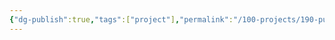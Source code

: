 ```yaml
---
{"dg-publish":true,"tags":["project"],"permalink":"/100-projects/190-publish/b/2-d/","dgPassFrontmatter":true}
---
```


